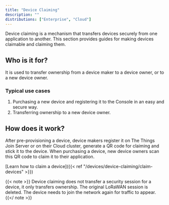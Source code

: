 ```yaml
---
title: "Device Claiming"
description: ""
distributions: ["Enterprise", "Cloud"]
--- 
```


Device claiming is a mechanism that transfers devices securely from one application to another. This section provides guides for making devices claimable and claiming them.

<!--more-->

## Who is it for?

It is used to transfer ownership from a device maker to a device owner, or to a new device owner.

### Typical use cases

1. Purchasing a new device and registering it to the Console in an easy and secure way.
2. Transferring ownership to a new device owner.

## How does it work?

After pre-provisioning a device, device makers register it on The Things Join Server or on their Cloud cluster, generate a QR code for claiming and stick it to the device. When purchasing a device, new device owners scan this QR code to claim it to their application. 

[Learn how to claim a device]({{< ref "/devices/device-claiming/claim-devices" >}})

{{< note >}} Device claiming does not transfer a security session for a device, it only transfers ownership. The original LoRaWAN session is deleted. The device needs to join the network again for traffic to appear. {{</ note >}}
